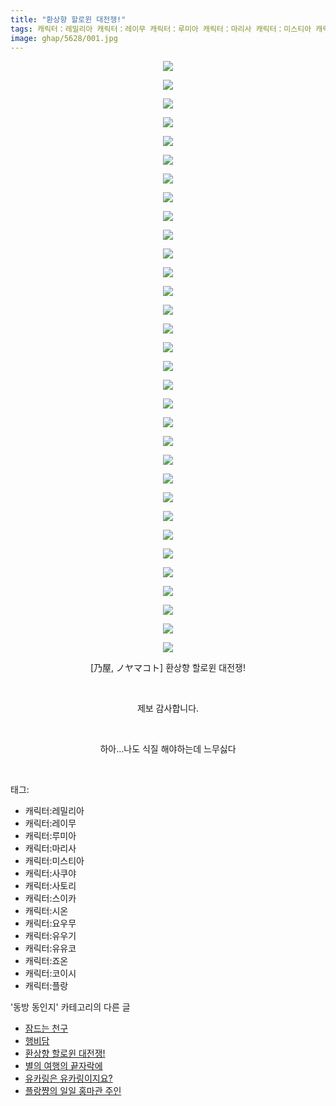 ```yaml
---
title: "환상향 할로윈 대전쟁!"
tags: 캐릭터：레밀리아 캐릭터：레이무 캐릭터：루미아 캐릭터：마리사 캐릭터：미스티아 캐릭터：사쿠야 캐릭터：사토리 캐릭터：스이카 캐릭터：시온 캐릭터：요우무 캐릭터：유우기 캐릭터：유유코 캐릭터：죠온 캐릭터：코이시 캐릭터：플랑 乃屋 ノヤマコト 동방_동인지
image: ghap/5628/001.jpg
---
```

<div class="article">
<p style="text-align: center; clear: none; float: none;"><img src="{{ site.nasurl }}/ghap/5628/001.jpg"/></p>
<p style="text-align: center; clear: none; float: none;"><img src="{{ site.nasurl }}/ghap/5628/002.jpg"/></p>
<p style="text-align: center; clear: none; float: none;"><img src="{{ site.nasurl }}/ghap/5628/003.jpg"/></p>
<p style="text-align: center; clear: none; float: none;"><img src="{{ site.nasurl }}/ghap/5628/004.jpg"/></p>
<p style="text-align: center; clear: none; float: none;"><img src="{{ site.nasurl }}/ghap/5628/005.jpg"/></p>
<p style="text-align: center; clear: none; float: none;"><img src="{{ site.nasurl }}/ghap/5628/006.jpg"/></p>
<p style="text-align: center; clear: none; float: none;"><img src="{{ site.nasurl }}/ghap/5628/007.jpg"/></p>
<p style="text-align: center; clear: none; float: none;"><img src="{{ site.nasurl }}/ghap/5628/008.jpg"/></p>
<p style="text-align: center; clear: none; float: none;"><img src="{{ site.nasurl }}/ghap/5628/009.jpg"/></p>
<p style="text-align: center; clear: none; float: none;"><img src="{{ site.nasurl }}/ghap/5628/010.jpg"/></p>
<p style="text-align: center; clear: none; float: none;"><img src="{{ site.nasurl }}/ghap/5628/011.jpg"/></p>
<p style="text-align: center; clear: none; float: none;"><img src="{{ site.nasurl }}/ghap/5628/012.jpg"/></p>
<p style="text-align: center; clear: none; float: none;"><img src="{{ site.nasurl }}/ghap/5628/013.jpg"/></p>
<p style="text-align: center; clear: none; float: none;"><img src="{{ site.nasurl }}/ghap/5628/014.jpg"/></p>
<p style="text-align: center; clear: none; float: none;"><img src="{{ site.nasurl }}/ghap/5628/015.jpg"/></p>
<p style="text-align: center; clear: none; float: none;"><img src="{{ site.nasurl }}/ghap/5628/016.jpg"/></p>
<p style="text-align: center; clear: none; float: none;"><img src="{{ site.nasurl }}/ghap/5628/017.jpg"/></p>
<p style="text-align: center; clear: none; float: none;"><img src="{{ site.nasurl }}/ghap/5628/018.jpg"/></p>
<p style="text-align: center; clear: none; float: none;"><img src="{{ site.nasurl }}/ghap/5628/019.jpg"/></p>
<p style="text-align: center; clear: none; float: none;"><img src="{{ site.nasurl }}/ghap/5628/020.jpg"/></p>
<p style="text-align: center; clear: none; float: none;"><img src="{{ site.nasurl }}/ghap/5628/021.jpg"/></p>
<p style="text-align: center; clear: none; float: none;"><img src="{{ site.nasurl }}/ghap/5628/022.jpg"/></p>
<p style="text-align: center; clear: none; float: none;"><img src="{{ site.nasurl }}/ghap/5628/023.jpg"/></p>
<p style="text-align: center; clear: none; float: none;"><img src="{{ site.nasurl }}/ghap/5628/024.jpg"/></p>
<p style="text-align: center; clear: none; float: none;"><img src="{{ site.nasurl }}/ghap/5628/025.jpg"/></p>
<p style="text-align: center; clear: none; float: none;"><img src="{{ site.nasurl }}/ghap/5628/026.jpg"/></p>
<p style="text-align: center; clear: none; float: none;"><img src="{{ site.nasurl }}/ghap/5628/027.jpg"/></p>
<p style="text-align: center; clear: none; float: none;"><img src="{{ site.nasurl }}/ghap/5628/028.jpg"/></p>
<p style="text-align: center; clear: none; float: none;"><img src="{{ site.nasurl }}/ghap/5628/029.jpg"/></p>
<p style="text-align: center; clear: none; float: none;"><img src="{{ site.nasurl }}/ghap/5628/030.jpg"/></p>
<p style="text-align: center; clear: none; float: none;"><img src="{{ site.nasurl }}/ghap/5628/031.jpg"/></p>
<p style="text-align: center; clear: none; float: none;"><img src="{{ site.nasurl }}/ghap/5628/032.jpg"/></p>
<p style="text-align: center; clear: none; float: none;">[乃屋, ノヤマコト] 환상향 할로윈 대전쟁!</p>
<p style="text-align: center; clear: none; float: none;"><br/></p>
<p style="text-align: center; clear: none; float: none;">제보 감사합니다.</p>
<p style="text-align: center; clear: none; float: none;"><br/></p>
<p style="text-align: center; clear: none; float: none;">하아...나도 식질 해야하는데 느무싫다</p>
<p><br/></p>
</div><div class="tagTrail">
<p>태그: </p>
<ul>
<li>캐릭터:레밀리아</li>
<li>캐릭터:레이무</li>
<li>캐릭터:루미아</li>
<li>캐릭터:마리사</li>
<li>캐릭터:미스티아</li>
<li>캐릭터:사쿠야</li>
<li>캐릭터:사토리</li>
<li>캐릭터:스이카</li>
<li>캐릭터:시온</li>
<li>캐릭터:요우무</li>
<li>캐릭터:유우기</li>
<li>캐릭터:유유코</li>
<li>캐릭터:죠온</li>
<li>캐릭터:코이시</li>
<li>캐릭터:플랑</li>
</ul>
</div><div class="another">
<p>'동방 동인지' 카테고리의 다른 글</p>
<ul>
<li><a href="/2019-01-20-ghap_5630">잠드는 천구</a></li>
<li><a href="/2019-01-19-ghap_5629">행비담</a></li>
<li><a href="/2019-01-18-ghap_5628">환상향 할로윈 대전쟁!</a></li>
<li><a href="/2019-01-16-ghap_5595">별의 여행의 끝자락에</a></li>
<li><a href="/2019-01-15-ghap_5588">유카링은 유카링이지요?</a></li>
<li><a href="/2019-01-07-ghap_5524">플랑쨩의 일일 홍마관 주인</a></li>
</ul>
</div>